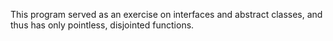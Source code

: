 This program served as an exercise on interfaces and abstract classes, and thus has only pointless, disjointed functions.
